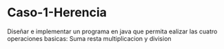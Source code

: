 # Caso-1-Herencia

Diseñar e implementar un programa en java que permita ealizar las cuatro operaciones basicas: Suma resta multiplicacion y division
